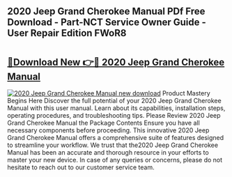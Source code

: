 ## 2020 Jeep Grand Cherokee Manual PDf Free Download - Part-NCT Service Owner Guide - User Repair Edition FWoR8

# <h2><a href="http://bc4567.oget.top/?id=2020+Jeep+Grand+Cherokee+Manual">🔗Download New 👉🔴 2020 Jeep Grand Cherokee Manual</a></h2>

[![2020 Jeep Grand Cherokee Manual new download](https://i.imgur.com/5g1atiW.png)](http://bc4567.oget.top/?id=2020+Jeep+Grand+Cherokee+Manual)
Product Mastery Begins Here Discover the full potential of your 2020 Jeep Grand Cherokee Manual with this user manual. Learn about its capabilities, installation steps, operating procedures, and troubleshooting tips. Please Review 2020 Jeep Grand Cherokee Manual the Package Contents Ensure you have all necessary components before proceeding. This innovative 2020 Jeep Grand Cherokee Manual offers a comprehensive suite of features designed to streamline your workflow. We trust that the2020 Jeep Grand Cherokee Manual has been an accurate and thorough resource in your efforts to master your new device. In case of any queries or concerns, please do not hesitate to reach out to our customer service team.
